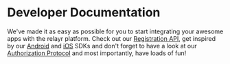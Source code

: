 Developer Documentation
======================
We've made it as easy as possible for you to start integrating your awesome apps with the relayr platform. 
Check out our [Registration API](), get inspired by our [Android]() and [iOS]() SDKs and  don't forget to have a look at our [Authorization Protocol]() and most importantly, have loads of fun! 
